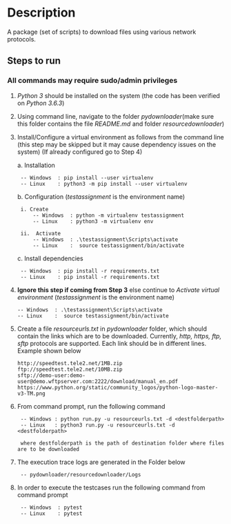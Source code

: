 # Description
A package (set of scripts) to download files using various network protocols.

## Steps to run
### All commands may require sudo/admin privileges
1. *Python 3* should be installed on the system (the code has been verified on *Python 3.6.3*)
2. Using command line, navigate to the folder *pydownloader*(make sure this folder contains the file *README.md* and folder *resourcedownloader*)

3. Install/Configure a virtual environment as follows from the command line (this step may be skipped but it may cause dependency issues on the system) (If already configured go to Step 4)
    
    a. Installation 
        
        -- Windows  : pip install --user virtualenv
        -- Linux    : python3 -m pip install --user virtualenv
        
    b. Configuration (*testassignment* is the environment name)
        
        i. Create
            -- Windows  : python -m virtualenv testassignment
            -- Linux    : python3 -m virtualenv env 
        
        ii.  Activate 
            -- Windows  : .\testassignment\Scripts\activate
            -- Linux    :  source testassignment/bin/activate 
        
    c. Install dependencies      
          
        -- Windows  : pip install -r requirements.txt
        -- Linux    : pip install -r requirements.txt 
    
 4. **Ignore this step if coming from Step 3** else continue to *Activate virtual environment* (*testassignment* is the environment name)
        
        -- Windows  : .\testassignment\Scripts\activate
        -- Linux    :  source testassignment/bin/activate 
        
5. Create a file *resourceurls.txt* in *pydownloader* folder, which should contain the links which are to be downloaded. Currently, *http, https, ftp, sftp* protocols are supported. Each link should be in different lines. Example shown below
    ```
    http://speedtest.tele2.net/1MB.zip
    ftp://speedtest.tele2.net/10MB.zip
    sftp://demo-user:demo-user@demo.wftpserver.com:2222/download/manual_en.pdf
    https://www.python.org/static/community_logos/python-logo-master-v3-TM.png
    ```

6. From command prompt, run the following command
    
        -- Windows : python run.py -u resourceurls.txt -d <destfolderpath>
        -- Linux   : python3 run.py -u resourceurls.txt -d <destfolderpath>
		
		where destfolderpath is the path of destination folder where files are to be downloaded 

7. The execution trace logs are generated in the Folder below
        
        -- pydownloader/resourcedownloader/Logs 

8. In order to execute the testcases run the following command from command prompt
    
        -- Windows  : pytest
        -- Linux    : pytest

